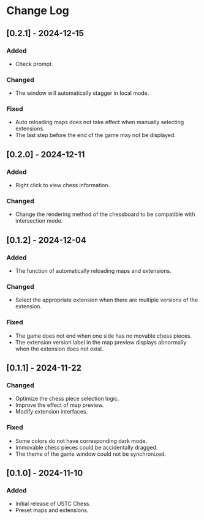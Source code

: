 # Change Log

## [0.2.1] - 2024-12-15

### Added

- Check prompt.

### Changed

- The window will automatically stagger in local mode.

### Fixed

- Auto reloading maps does not take effect when manually selecting extensions.
- The last step before the end of the game may not be displayed.

## [0.2.0] - 2024-12-11

### Added

- Right click to view chess information.

### Changed

- Change the rendering method of the chessboard to be compatible with intersection mode.

## [0.1.2] - 2024-12-04

### Added

- The function of automatically reloading maps and extensions.

### Changed

- Select the appropriate extension when there are multiple versions of the extension.

### Fixed

- The game does not end when one side has no movable chess pieces.
- The extension version label in the map preview displays abnormally when the extension does not exist.

## [0.1.1] - 2024-11-22

### Changed

- Optimize the chess piece selection logic.
- Improve the effect of map preview.
- Modify extension interfaces.

### Fixed

- Some colors do not have corresponding dark mode.
- Immovable chess pieces could be accidentally dragged.
- The theme of the game window could not be synchronized.

## [0.1.0] - 2024-11-10

### Added

- Initial release of USTC Chess.
- Preset maps and extensions.
